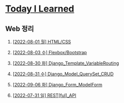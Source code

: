 # [Today I Learned](/../..)
## Web 정리

1. [[2022-08-01 월] HTML/CSS](./0801_HTML_CSS.md)

2. [[2022-08-03 수] Flexbox/Bootstrap](./0803_Flexbox_Bootstrap.md)

3. [[2022-08-30 화] Django_Template_VariableRouting](./0830_Django_Template_VariableRouting.md)

4. [[2022-08-31 수] Django_Model_QuerySet_CRUD](./0831_Django_Model_QuerySet_CRUD.md)

5. [[2022-09-06 화] Django_Form_ModelForm](./0906_Django_Form_ModelForm.md)

6. [[2022-07-31 일] REST[ful]_API](https://github.com/kimsixsue/CS-Study/blob/master/kimsixsue/RESTful_API.md)
